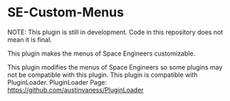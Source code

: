 # SE-Custom-Menus 

NOTE: This plugin is still in development. Code in this repository does not mean it is final.

This plugin makes the menus of Space Engineers customizable.

This plugin modifies the menus of Space Engineers so some plugins may not be compatible with this plugin. This plugin is compatible with PluginLoader. PluginLoader Page: https://github.com/austinvaness/PluginLoader
